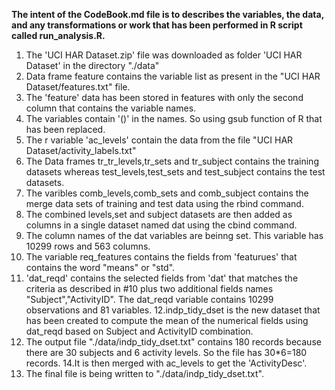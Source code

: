 **The intent of the CodeBook.md file is to describes the variables, the data, and any transformations or work that has been performed in R script called run_analysis.R.**

1. The 'UCI HAR Dataset.zip' file was downloaded as folder 'UCI HAR Dataset' in the directory "./data"
2. Data frame feature contains the variable list as present in the "UCI HAR Dataset/features.txt" file.
3. The 'feature' data has been stored in features with only the second column that contains the variable names.
4. The  variables contain '()' in the names. So using gsub function of R that has been replaced.
5. The r variable 'ac_levels' contain the data from the file "UCI HAR Dataset/activity_labels.txt"
6. The Data frames tr_tr_levels,tr_sets and tr_subject contains the training datasets whereas test_levels,test_sets and test_subject contains the test datasets.
7. The varibles comb_levels,comb_sets and comb_subject contains the merge data sets of training and test data using the rbind command.
8. The combined levels,set and subject datasets are then added as columns in a single dataset named dat using the cbind command.
9. The column names of the dat variables are beinng set.
This variable has 10299 rows and 563 columns.
10. The variable req_features contains the fields from 'featurues' that contains the word "means" or "std".
11. 'dat_reqd' contains the selected fields from  'dat' that matches the criteria as described in #10 plus two additional fields names "Subject","ActivityID".
The dat_reqd variable contains 10299 observations and 81 variables.
12.indp_tidy_dset is the new dataset that has been created to compute the mean of the numerical fields using  dat_reqd based on Subject and ActivityID combination.
13. The output file "./data/indp_tidy_dset.txt" contains 180 records because there are 30 subjects and 6 activity levels. So the file has 30*6=180 records.
14.It is then merged with ac_levels to get the 'ActivityDesc'.
15. The final file is being written to "./data/indp_tidy_dset.txt".

